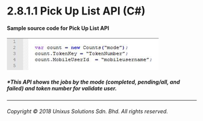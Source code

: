 # 2.8.1.1 Pick Up List API \(C\#\)

#### Sample source code for Pick Up List API

![](/assets/count.JPG)

##### \*This API shows the jobs by the mode \(completed, pending/all, and failed\) and token number for validate user.

---

###### Copyright © 2018 Unixus Solutions Sdn. Bhd. All rights reserved.



